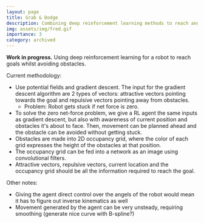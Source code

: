 ```yaml
---
layout: page
title: Grab & Dodge
description: Combining deep reinforcement learning methods to reach and grab targets while avoiding obstacles. (WIP)
img: assets/img/fred.gif
importance: 3
category: archived
---
```


**Work in progress.**
Using deep reinforcement learning for a robot to reach goals whilst avoiding obstacles.

Current methodology:
- Use potential fields and gradient descent. The input for the gradient descent algorithm are 2 types of vectors: attractive vectors pointing towards the goal and repulsive vectors pointing away from obstacles.
    - Problem: Robot gets stuck if net force is zero.
- To solve the zero net-force problem, we give a RL agent the same inputs as gradient descent, but also with awareness of current position and obstacles it's about to face. Then, movement can be planned ahead and the obstacle can be avoided without getting stuck.
- Obstacles are made into 2D occupancy grid, where the color of each grid expresses the height of the obstacles at that position.
- The occupancy grid can be fed into a network as an image using convolutional filters. 
- Attractive vectors, repulsive vectors, current location and the occupancy grid should be all the information required to reach the goal.

Other notes:
- Giving the agent direct control over the angels of the robot would mean it has to figure out inverse kinematics as well
- Movement generated by the agent can be very unsteady, requiring smoothing (generate nice curve with B-spline?)
